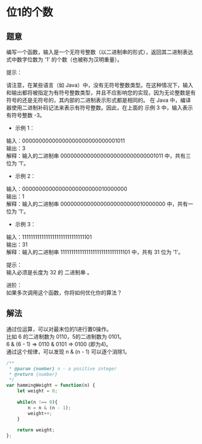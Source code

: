 # 位1的个数

## 题意

编写一个函数，输入是一个无符号整数（以二进制串的形式），返回其二进制表达式中数字位数为 '1' 的个数（也被称为汉明重量）。

提示：  

请注意，在某些语言（如 Java）中，没有无符号整数类型。在这种情况下，输入和输出都将被指定为有符号整数类型，并且不应影响您的实现，因为无论整数是有符号的还是无符号的，其内部的二进制表示形式都是相同的。
在 Java 中，编译器使用二进制补码记法来表示有符号整数。因此，在上面的 示例 3 中，输入表示有符号整数 -3。  
 

- 示例 1：  

输入：00000000000000000000000000001011  
输出：3  
解释：输入的二进制串 00000000000000000000000000001011 中，共有三位为 '1'。  

- 示例 2：  

输入：00000000000000000000000010000000  
输出：1  
解释：输入的二进制串 00000000000000000000000010000000 中，共有一位为 '1'。  

- 示例 3：

输入：11111111111111111111111111111101  
输出：31  
解释：输入的二进制串 11111111111111111111111111111101 中，共有 31 位为 '1'。  
 
提示：  
输入必须是长度为 32 的 二进制串 。  
 
进阶：  
如果多次调用这个函数，你将如何优化你的算法？  


## 解法

通过位运算，可以对最末位的1进行置0操作。  
比如 6 的二进制数为 0110，5的二进制数为 0101。  
6 & (6 - 1) => 0110 & 0101 => 0100 (即为4)。  
通过这个规律，可以发现 n & (n - 1) 可以逐个消除1。  

```js
/**
 * @param {number} n - a positive integer
 * @return {number}
 */
var hammingWeight = function(n) {
    let weight = 0;
 
    while(n !== 0){
        n = n & (n - 1);
        weight++;
    }
 
    return weight;
};
```
